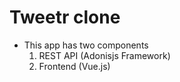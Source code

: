 # Tweetr clone
- This app has two components
    1. REST API (Adonisjs Framework)
    2. Frontend (Vue.js)